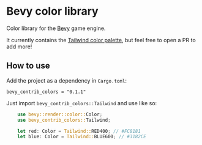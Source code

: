 # Bevy color library

Color library for the [Bevy](https://github.com/bevyengine/bevy) game engine.

It currently contains the [Tailwind color palette](https://tailwindcss.com/docs/customizing-colors#default-color-palette), but feel free to open a PR to add more!

## How to use

Add the project as a dependency in `Cargo.toml`:

```
bevy_contrib_colors = "0.1.1"
```

Just import `bevy_contrib_colors::Tailwind` and use like so:

```rust
    use bevy::render::color::Color;
    use bevy_contrib_colors::Tailwind;

    let red: Color = Tailwind::RED400; // #FC8181
    let blue: Color = Tailwind::BLUE600; // #3182CE
```

